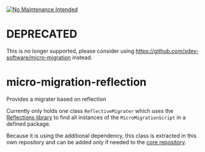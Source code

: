 [![No Maintenance Intended](http://unmaintained.tech/badge.svg)](http://unmaintained.tech/)
# DEPRECATED
This is no longer supported, please consider using https://github.com/xdev-software/micro-migration instead.

# micro-migration-reflection
Provides a migrater based on reflection

Currently only holds one class `ReflectiveMigrater` which uses the [Reflections library](https://github.com/ronmamo/reflections)
to find all instances of the `MicroMigrationScript` in a defined package.

Because it is using the additional dependency, this class is extracted in this own repository and can be added only if needed 
to the [core repository](https://github.com/JohannesRabauer/micro-migration).